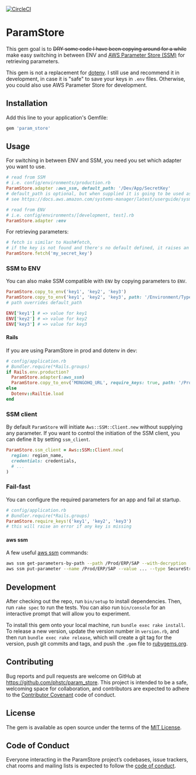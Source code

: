 [![CircleCI](https://circleci.com/gh/phstc/param_store.svg?style=svg)](https://circleci.com/gh/phstc/param_store)

# ParamStore

This gem goal is to <strike>DRY some code I have been copying around for a while</strike> make easy switching in between ENV and [AWS Parameter Store (SSM)](https://docs.aws.amazon.com/systems-manager/latest/userguide/systems-manager-paramstore.html) for retrieving parameters.

This gem is not a replacement for [dotenv](https://github.com/bkeepers/dotenv). I still use and recommend it in development, in case it is "safe" to save your keys in `.env` files. Otherwise, you could also use AWS Parameter Store for development.


## Installation

Add this line to your application's Gemfile:

```ruby
gem 'param_store'
```

## Usage

For switching in between ENV and SSM, you need you set which adapter you want to use.

```ruby
# read from SSM
# i.e. config/environments/production.rb
ParamStore.adapter :aws_ssm, default_path: '/Dev/App/SecretKey'
# default_path is optional, but when supplied it is going to be used as prefix for all lookups
# see https://docs.aws.amazon.com/systems-manager/latest/userguide/sysman-paramstore-su-organize.html

# read from ENV
# i.e. config/environments/[development, test].rb
ParamStore.adapter :env
```

For retrieving parameters:

```ruby
# fetch is similar to Hash#fetch,
# if the key is not found and there's no default defined, it raises an error
ParamStore.fetch('my_secret_key')
```

### SSM to ENV

You can also make SSM compatible with `ENV` by copying parameters to `ENV`.

```ruby
ParamStore.copy_to_env('key1', 'key2', 'key3')
ParamStore.copy_to_env('key1', 'key2', 'key3', path: '/Environment/Type of computer/Application/')
# path overrides default_path

ENV['key1'] # => value for key1
ENV['key2'] # => value for key2
ENV['key3'] # => value for key3
```

#### Rails

If you are using ParamStore in prod and dotenv in dev:

```ruby
# config/application.rb
# Bundler.require(*Rails.groups)
if Rails.env.production?
  ParamStore.adapter(:aws_ssm)
  ParamStore.copy_to_env('MONGOHQ_URL', require_keys: true, path: '/Prod/MyApp/')
else
  Dotenv::Railtie.load
end
```


### SSM client

By default `ParamStore` will initiate `Aws::SSM::Client.new` without supplying any parameter. If you want to control the initiation of the SSM client, you can define it by setting `ssm_client`.


```ruby
ParamStore.ssm_client = Aws::SSM::Client.new(
  region: region_name,
  credentials: credentials,
  # ...
)
```

### Fail-fast

You can configure the required parameters for an app and fail at startup.

```ruby
# config/application.rb
# Bundler.require(*Rails.groups)
ParamStore.require_keys!('key1', 'key2', 'key3')
# this will raise an error if any key is missing
```

#### aws ssm

A few useful [aws ssm](https://docs.aws.amazon.com/cli/latest/reference/ssm/index.html) commands:

```sh
aws ssm get-parameters-by-path --path /Prod/ERP/SAP --with-decryption
aws ssm put-parameter --name /Prod/ERP/SAP --value ... --type SecureString
```

## Development

After checking out the repo, run `bin/setup` to install dependencies. Then, run `rake spec` to run the tests. You can also run `bin/console` for an interactive prompt that will allow you to experiment.

To install this gem onto your local machine, run `bundle exec rake install`. To release a new version, update the version number in `version.rb`, and then run `bundle exec rake release`, which will create a git tag for the version, push git commits and tags, and push the `.gem` file to [rubygems.org](https://rubygems.org).

## Contributing

Bug reports and pull requests are welcome on GitHub at https://github.com/phstc/param_store. This project is intended to be a safe, welcoming space for collaboration, and contributors are expected to adhere to the [Contributor Covenant](http://contributor-covenant.org) code of conduct.

## License

The gem is available as open source under the terms of the [MIT License](https://opensource.org/licenses/MIT).

## Code of Conduct

Everyone interacting in the ParamStore project’s codebases, issue trackers, chat rooms and mailing lists is expected to follow the [code of conduct](https://github.com/phstc/param_store/blob/master/CODE_OF_CONDUCT.md).
